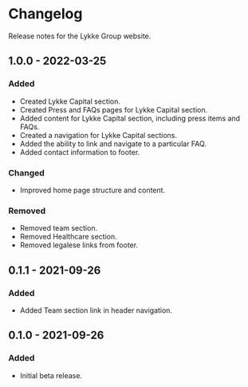 # Changelog

Release notes for the Lykke Group website.



## 1.0.0 - 2022-03-25

### Added
- Created Lykke Capital section.
- Created Press and FAQs pages for Lykke Capital section.
- Added content for Lykke Capital section, including press items and FAQs.
- Created a navigation for Lykke Capital sections.
- Added the ability to link and navigate to a particular FAQ.
- Added contact information to footer.

### Changed
- Improved home page structure and content.

### Removed
- Removed team section.
- Removed Healthcare section.
- Removed legalese links from footer.



## 0.1.1 - 2021-09-26

### Added
- Added Team section link in header navigation.



## 0.1.0 - 2021-09-26

### Added
- Initial beta release.